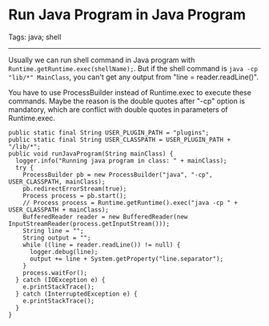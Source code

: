 # Run Java Program in Java Program
Tags: java; shell

------

Usually we can run shell command in Java program with `Runtime.getRuntime.exec(shellName);`.
But if the shell command is `java -cp "lib/*" MainClass`, you can't get any output from "line = reader.readLine()".

You have to use ProcessBuilder instead of Runtime.exec to execute these commands.
Maybe the reason is the double quotes after "-cp" option is mandatory, which are conflict with double quotes in parameters of Runtime.exec.

    public static final String USER_PLUGIN_PATH = "plugins";
    public static final String USER_CLASSPATH = USER_PLUGIN_PATH + "/lib/*";
    public void runJavaProgram(String mainClass) {
      logger.info("Running java program in class: " + mainClass);
      try {
        ProcessBuilder pb = new ProcessBuilder("java", "-cp", USER_CLASSPATH, mainClass);
        pb.redirectErrorStream(true);
        Process process = pb.start();
        // Process process = Runtime.getRuntime().exec("java -cp " + USER_CLASSPATH + mainClass);
        BufferedReader reader = new BufferedReader(new InputStreamReader(process.getInputStream()));
        String line = "";
        String output = "";
        while ((line = reader.readLine()) != null) {
          logger.debug(line);
          output += line + System.getProperty("line.separator");
        }
        process.waitFor();
      } catch (IOException e) {
        e.printStackTrace();
      } catch (InterruptedException e) {
        e.printStackTrace();
      }
    }
